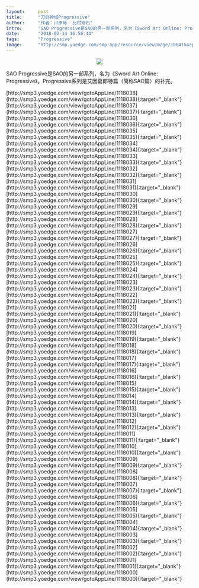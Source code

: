 ```yaml
---
layout:     post
title:      "刀剑神域Progressive"
author:     "作者：川原砾  比村奇石"
intro:      "SAO Progressive是SAO的另一部系列，名为《Sword Art Online: Progressive》。Progressive系列是艾因葛郎特篇（简称SAO篇）的补完。"
date:       "2018-02-14 16:56:44"
tags:       "Progressive"
image:      "http://smp.yoedge.com/smp-app/resource/viewImage/1004154appline.png"
---
```

<div style="text-align: center">
<p><img src="http://smp.yoedge.com/smp-app/resource/viewImage/1004154appline.png"/></p>
</div>
<p class="post-meta">
<span>SAO Progressive是SAO的另一部系列，名为《Sword Art Online: Progressive》。Progressive系列是艾因葛郎特篇（简称SAO篇）的补完。</span>
</p>
[http://smp3.yoedge.com/view/gotoAppLine/1118038](http://smp3.yoedge.com/view/gotoAppLine/1118038){:target="_blank"}
[http://smp3.yoedge.com/view/gotoAppLine/1118037](http://smp3.yoedge.com/view/gotoAppLine/1118037){:target="_blank"}
[http://smp3.yoedge.com/view/gotoAppLine/1118036](http://smp3.yoedge.com/view/gotoAppLine/1118036){:target="_blank"}
[http://smp3.yoedge.com/view/gotoAppLine/1118035](http://smp3.yoedge.com/view/gotoAppLine/1118035){:target="_blank"}
[http://smp3.yoedge.com/view/gotoAppLine/1118034](http://smp3.yoedge.com/view/gotoAppLine/1118034){:target="_blank"}
[http://smp3.yoedge.com/view/gotoAppLine/1118033](http://smp3.yoedge.com/view/gotoAppLine/1118033){:target="_blank"}
[http://smp3.yoedge.com/view/gotoAppLine/1118032](http://smp3.yoedge.com/view/gotoAppLine/1118032){:target="_blank"}
[http://smp3.yoedge.com/view/gotoAppLine/1118031](http://smp3.yoedge.com/view/gotoAppLine/1118031){:target="_blank"}
[http://smp3.yoedge.com/view/gotoAppLine/1118030](http://smp3.yoedge.com/view/gotoAppLine/1118030){:target="_blank"}
[http://smp3.yoedge.com/view/gotoAppLine/1118029](http://smp3.yoedge.com/view/gotoAppLine/1118029){:target="_blank"}
[http://smp3.yoedge.com/view/gotoAppLine/1118028](http://smp3.yoedge.com/view/gotoAppLine/1118028){:target="_blank"}
[http://smp3.yoedge.com/view/gotoAppLine/1118027](http://smp3.yoedge.com/view/gotoAppLine/1118027){:target="_blank"}
[http://smp3.yoedge.com/view/gotoAppLine/1118026](http://smp3.yoedge.com/view/gotoAppLine/1118026){:target="_blank"}
[http://smp3.yoedge.com/view/gotoAppLine/1118025](http://smp3.yoedge.com/view/gotoAppLine/1118025){:target="_blank"}
[http://smp3.yoedge.com/view/gotoAppLine/1118024](http://smp3.yoedge.com/view/gotoAppLine/1118024){:target="_blank"}
[http://smp3.yoedge.com/view/gotoAppLine/1118023](http://smp3.yoedge.com/view/gotoAppLine/1118023){:target="_blank"}
[http://smp3.yoedge.com/view/gotoAppLine/1118022](http://smp3.yoedge.com/view/gotoAppLine/1118022){:target="_blank"}
[http://smp3.yoedge.com/view/gotoAppLine/1118021](http://smp3.yoedge.com/view/gotoAppLine/1118021){:target="_blank"}
[http://smp3.yoedge.com/view/gotoAppLine/1118020](http://smp3.yoedge.com/view/gotoAppLine/1118020){:target="_blank"}
[http://smp3.yoedge.com/view/gotoAppLine/1118019](http://smp3.yoedge.com/view/gotoAppLine/1118019){:target="_blank"}
[http://smp3.yoedge.com/view/gotoAppLine/1118018](http://smp3.yoedge.com/view/gotoAppLine/1118018){:target="_blank"}
[http://smp3.yoedge.com/view/gotoAppLine/1118017](http://smp3.yoedge.com/view/gotoAppLine/1118017){:target="_blank"}
[http://smp3.yoedge.com/view/gotoAppLine/1118016](http://smp3.yoedge.com/view/gotoAppLine/1118016){:target="_blank"}
[http://smp3.yoedge.com/view/gotoAppLine/1118015](http://smp3.yoedge.com/view/gotoAppLine/1118015){:target="_blank"}
[http://smp3.yoedge.com/view/gotoAppLine/1118014](http://smp3.yoedge.com/view/gotoAppLine/1118014){:target="_blank"}
[http://smp3.yoedge.com/view/gotoAppLine/1118013](http://smp3.yoedge.com/view/gotoAppLine/1118013){:target="_blank"}
[http://smp3.yoedge.com/view/gotoAppLine/1118012](http://smp3.yoedge.com/view/gotoAppLine/1118012){:target="_blank"}
[http://smp3.yoedge.com/view/gotoAppLine/1118011](http://smp3.yoedge.com/view/gotoAppLine/1118011){:target="_blank"}
[http://smp3.yoedge.com/view/gotoAppLine/1118010](http://smp3.yoedge.com/view/gotoAppLine/1118010){:target="_blank"}
[http://smp3.yoedge.com/view/gotoAppLine/1118009](http://smp3.yoedge.com/view/gotoAppLine/1118009){:target="_blank"}
[http://smp3.yoedge.com/view/gotoAppLine/1118008](http://smp3.yoedge.com/view/gotoAppLine/1118008){:target="_blank"}
[http://smp3.yoedge.com/view/gotoAppLine/1118007](http://smp3.yoedge.com/view/gotoAppLine/1118007){:target="_blank"}
[http://smp3.yoedge.com/view/gotoAppLine/1118006](http://smp3.yoedge.com/view/gotoAppLine/1118006){:target="_blank"}
[http://smp3.yoedge.com/view/gotoAppLine/1118005](http://smp3.yoedge.com/view/gotoAppLine/1118005){:target="_blank"}
[http://smp3.yoedge.com/view/gotoAppLine/1118004](http://smp3.yoedge.com/view/gotoAppLine/1118004){:target="_blank"}
[http://smp3.yoedge.com/view/gotoAppLine/1118003](http://smp3.yoedge.com/view/gotoAppLine/1118003){:target="_blank"}
[http://smp3.yoedge.com/view/gotoAppLine/1118002](http://smp3.yoedge.com/view/gotoAppLine/1118002){:target="_blank"}
[http://smp3.yoedge.com/view/gotoAppLine/1118001](http://smp3.yoedge.com/view/gotoAppLine/1118001){:target="_blank"}
[http://smp3.yoedge.com/view/gotoAppLine/1118000](http://smp3.yoedge.com/view/gotoAppLine/1118000){:target="_blank"}


